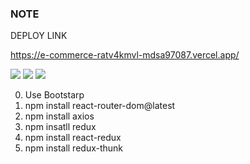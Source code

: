 ### NOTE

DEPLOY LINK

https://e-commerce-ratv4kmvl-mdsa97087.vercel.app/



<img src="https://i.imgur.com/7YgTyKH.png">
<img src="https://i.imgur.com/uATqKdJ.png">
<img src="https://i.imgur.com/fGTUvDg.png">



0. Use Bootstarp
1. npm install react-router-dom@latest
2. npm install axios
3. npm insatll redux
4. npm install react-redux
5. npm install redux-thunk
